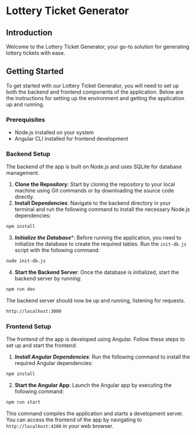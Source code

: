 
# Lottery Ticket Generator

## Introduction
Welcome to the Lottery Ticket Generator, your go-to solution for generating lottery tickets with ease.

## Getting Started
To get started with our Lottery Ticket Generator, you will need to set up both the backend and frontend components of the application. Below are the instructions for setting up the environment and getting the application up and running.

### Prerequisites
- Node.js installed on your system
- Angular CLI installed for frontend development

### Backend Setup

 The backend of the app is built on Node.js and uses SQLite for database management. 

1.  **Clone the Repository**: Start by cloning the repository to your local machine using Git commands or by downloading the source code directly.
2.  **Install Dependencies**: Navigate to the backend directory in your terminal and run the following command to install the necessary Node.js dependencies:
```bash
npm install
```
3.  ***Initialize the Database****: Before running the application, you need to initialize the database to create the required tables. Run the `init-db.js` script with the following command:
 ```bash
node init-db.js
```
4. **Start the Backend Server**: Once the database is initialized, start the backend server by running:
 ```bash
 npm run dev
```
The backend server should now be up and running, listening for requests.
 ```bash
 http://localhost:3000
```

### Frontend Setup
The frontend of the app is developed using Angular. Follow these steps to set up and start the frontend:
1.  ***Install Angular Dependencies***: Run the following command to install the required Angular dependencies:
 ```bash
npm install
```
2.  **Start the Angular App**: Launch the Angular app by executing the following command:
 ```bash
npm run start
```
This command compiles the application and starts a development server. You can access the frontend of the app by navigating to `http://localhost:4200` in your web browser.


